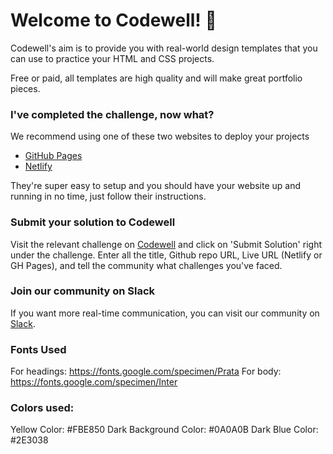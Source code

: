 # Welcome to Codewell! 👋

Codewell's aim is to provide you with real-world design templates that you can use to practice your HTML and CSS projects.

Free or paid, all templates are high quality and will make great portfolio pieces.

### I've completed the challenge, now what?

We recommend using one of these two websites to deploy your projects

- [GitHub Pages](https://pages.github.com/)
- [Netlify](https://www.netlify.com/)

They're super easy to setup and you should have your website up and running in no time, just follow their instructions.

### Submit your solution to Codewell

Visit the relevant challenge on [Codewell](https://codewell.cc) and click on 'Submit Solution' right under the challenge.
Enter all the title, Github repo URL, Live URL (Netlify or GH Pages), and tell the community what challenges you've faced.

### Join our community on Slack

If you want more real-time communication, you can visit our community on [Slack](https://join.slack.com/t/codewell-hq/shared_invite/zt-ni8c9g8h-gNYWrmqQ3Uh37dcLg9~LMQ).

### Fonts Used

For headings: https://fonts.google.com/specimen/Prata
For body: https://fonts.google.com/specimen/Inter

### Colors used:

Yellow Color: #FBE850
Dark Background Color: #0A0A0B
Dark Blue Color: #2E3038
